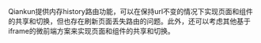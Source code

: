 Qiankun提供内存history路由功能，可以在保持url不变的情况下实现页面和组件的共享和切换，但也存在刷新页面丢失路由的问题。此外，还可以考虑其他基于iframe的微前端方案来实现页面和组件的共享和切换。
